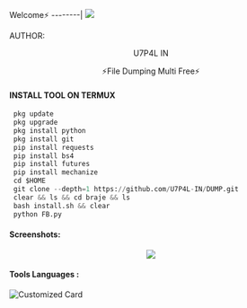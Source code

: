 Welcome⚡
--------|
![](https://media.tenor.com/iVCiM9W7cvYAAAAd/welcome.gif)



AUTHOR:
<p align="center">
 U7P4L IN 

</br>
<p align="center">
      ⚡File Dumping Multi Free⚡

</p>
  
#### INSTALL TOOL ON TERMUX
```python
 pkg update
 pkg upgrade
 pkg install python
 pkg install git
 pip install requests
 pip install bs4
 pip install futures
 pip install mechanize
 cd $HOME 
 git clone --depth=1 https://github.com/U7P4L-IN/DUMP.git
 clear && ls && cd braje && ls
 bash install.sh && clear
 python FB.py
```
#### Screenshots:

<p align="center"><img src="name">


#### Tools Languages :

![Customized Card](https://github-readme-stats.vercel.app/api/pin?username=U7P4L-IN&repo=ID-14&title_color=fff&icon_color=f9f9f9&text_color=9f9f9f&bg_color=151515)
